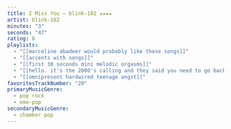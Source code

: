 ```yaml
---
title: I Miss You — blink-182 ★★★★
artist: blink-182
minutes: "3"
seconds: "47"
rating: 8
playlists:
  - "[[marceline abadeer would probably like these songs]]"
  - "[[accents with songs]]"
  - "[[first 30 seconds mini melodic orgasms]]"
  - "[[hello. it's the 2000's calling and they said you need to go back]]"
  - "[[omnipresent hardwired teenage angst]]"
favoritesTrackNumber: "20"
primaryMusicGenre:
  - pop rock
  - emo-pop
secondaryMusicGenre:
  - chamber pop
---
```

